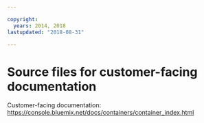 ```yaml
---

copyright:
  years: 2014, 2018
lastupdated: "2018-08-31"

---
```



# Source files for customer-facing documentation

Customer-facing documentation: https://console.bluemix.net/docs/containers/container_index.html



